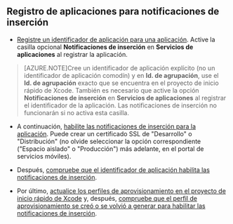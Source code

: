 
## <a id="register"></a>Registro de aplicaciones para notificaciones de inserción

* [Registre un identificador de aplicación para una aplicación](https://developer.apple.com/library/ios/documentation/IDEs/Conceptual/AppDistributionGuide/MaintainingProfiles/MaintainingProfiles.html#//apple_ref/doc/uid/TP40012582-CH30-SW991). Active la casilla opcional **Notificaciones de inserción** en **Servicios de aplicaciones** al registrar la aplicación.

> [AZURE.NOTE]Cree un identificador de aplicación explícito (no un identificador de aplicación comodín) y en **Id. de agrupación**, use el **Id. de agrupación** exacto que se encuentra en el proyecto de inicio rápido de Xcode. También es necesario que active la opción **Notificaciones de inserción** en **Servicios de aplicaciones** al registrar el identificador de la aplicación. Las notificaciones de inserción no funcionarán si no activa esta casilla.

* A continuación, [habilite las notificaciones de inserción para la aplicación](https://developer.apple.com/library/ios/documentation/IDEs/Conceptual/AppDistributionGuide/ConfiguringPushNotifications/ConfiguringPushNotifications.html#//apple_ref/doc/uid/TP40012582-CH32-SW6). Puede crear un certificado SSL de "Desarrollo" o "Distribución" (no olvide seleccionar la opción correspondiente ("Espacio aislado" o "Producción") más adelante, en el portal de servicios móviles).

* Después, [compruebe que el identificador de aplicación habilita las notificaciones de inserción](https://developer.apple.com/library/ios/documentation/IDEs/Conceptual/AppDistributionGuide/ConfiguringPushNotifications/ConfiguringPushNotifications.html#//apple_ref/doc/uid/TP40012582-CH32-SW8).

* Por último, [actualice los perfiles de aprovisionamiento en el proyecto de inicio rápido de Xcode](https://developer.apple.com/library/ios/documentation/IDEs/Conceptual/AppDistributionGuide/ConfiguringPushNotifications/ConfiguringPushNotifications.html#//apple_ref/doc/uid/TP40012582-CH32-SW10) y, después, [compruebe que el perfil de aprovisionamiento se creó o se volvió a generar para habilitar las notificaciones de inserción](https://developer.apple.com/library/ios/documentation/IDEs/Conceptual/AppDistributionGuide/ConfiguringPushNotifications/ConfiguringPushNotifications.html#//apple_ref/doc/uid/TP40012582-CH32-SW12).

<!---HONumber=August15_HO6-->